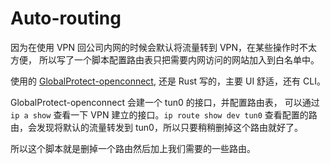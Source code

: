 # Auto-routing

因为在使用 VPN 回公司内网的时候会默认将流量转到 VPN，在某些操作时不太方便，
所以写了一个脚本配置路由表只把需要内网访问的网站加入到白名单中。

使用的 [GlobalProtect-openconnect](https://github.com/yuezk/GlobalProtect-openconnect),
还是 Rust 写的，主要 UI 舒适，还有 CLI。

GlobalProtect-openconnect 会建一个 tun0 的接口，并配置路由表，
可以通过 `ip a show` 查看一下 VPN 建立的接口。`ip route show dev tun0`
查看配置的路由，会发现将默认的流量转发到 tun0，所以只要稍稍删掉这个路由就好了。

所以这个脚本就是删掉一个路由然后加上我们需要的一些路由。
